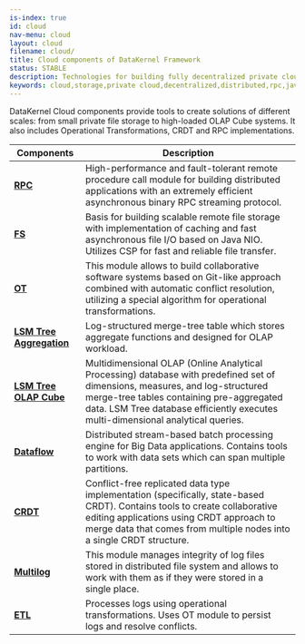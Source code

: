 ```yaml
---
is-index: true
id: cloud
nav-menu: cloud
layout: cloud
filename: cloud/
title: Cloud components of DataKernel Framework
status: STABLE
description: Technologies for building fully decentralized private cloud solutions and applications. 
keywords: cloud,storage,private cloud,decentralized,distributed,rpc,java,java framework,spring,netty,jetty,spring alternative,netty alternative,jetty alternative,olap,high load,big data,csp,operational transformation,lsm tree
---
```

DataKernel Cloud components provide tools to create solutions of different scales: from small private file storage to high-loaded 
OLAP Cube systems. It also includes Operational Transformations, CRDT and RPC implementations.

| Components | Description | 
| --- | --- | 
|**[RPC](rpc.html)**| High-performance and fault-tolerant remote procedure call module for building distributed applications with an extremely efficient asynchronous binary RPC streaming protocol. | 
|**[FS](fs.html)**| Basis for building scalable remote file storage with implementation of caching and fast asynchronous file I/O based on Java NIO. Utilizes CSP for fast and reliable file transfer. | 
|**[OT](ot.html)**| This module allows to build collaborative software systems based on Git-like approach combined with automatic conflict resolution, utilizing a special algorithm for operational transformations.|
|**[LSM Tree Aggregation](aggregation.html)**| Log-structured merge-tree table which stores aggregate functions and designed for OLAP workload.|
|**[LSM Tree OLAP Cube](cube.html)**|Multidimensional OLAP (Online Analytical Processing) database with predefined set of dimensions, measures, and log-structured merge-tree tables containing pre-aggregated data. LSM Tree database efficiently executes multi-dimensional analytical queries.|
|**[Dataflow](dataflow.html)**| Distributed stream-based batch processing engine for Big Data applications. Contains tools to work with data sets which can span multiple partitions. |
|**[CRDT](crdt.html)**| Conflict-free replicated data type implementation (specifically, state-based CRDT). Contains tools to create collaborative editing applications using CRDT approach to merge data that comes from multiple nodes into a single CRDT structure.| 
|**[Multilog](multilog.html)**| This module manages integrity of log files stored in distributed file system and allows to work with them as if they were stored in a single place.|
|**[ETL](etl.html)**| Processes logs using operational transformations. Uses OT module to persist logs and resolve conflicts. |

